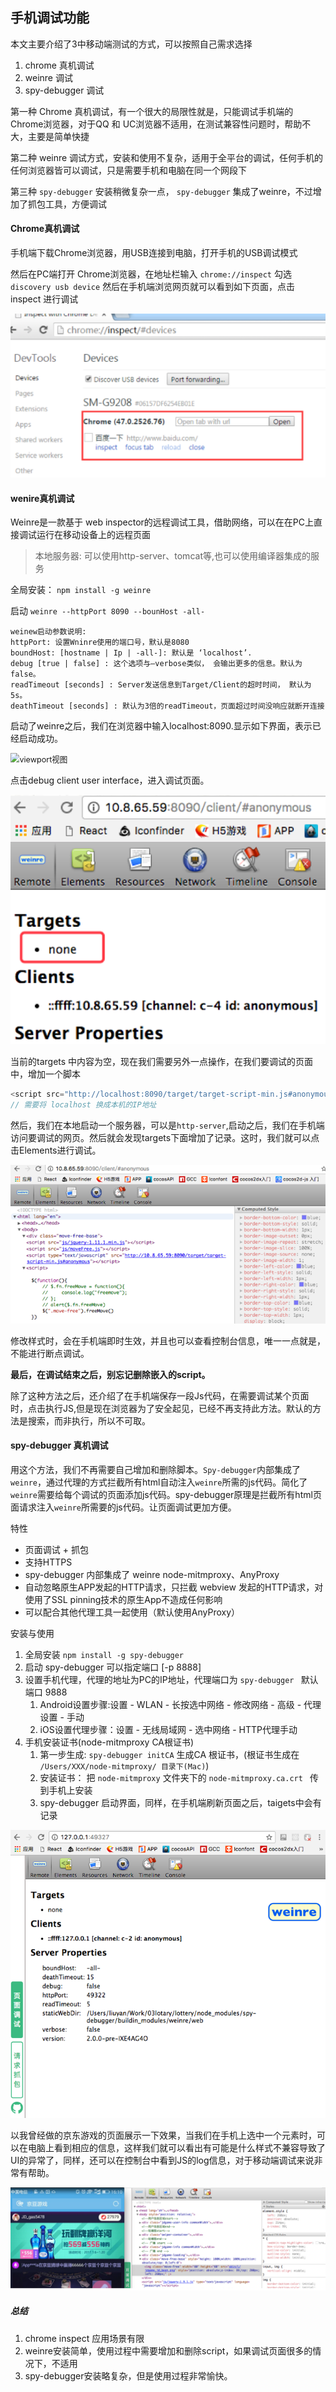 ## 手机调试功能

本文主要介绍了3中移动端测试的方式，可以按照自己需求选择

1. chrome 真机调试
2. weinre 调试
3. spy-debugger 调试

第一种 Chrome 真机调试，有一个很大的局限性就是，只能调试手机端的Chrome浏览器，对于QQ 和 UC浏览器不适用，在测试兼容性问题时，帮助不大，主要是简单快捷

第二种 weinre 调试方式，安装和使用不复杂，适用于全平台的调试，任何手机的任何浏览器皆可以调试，只是需要手机和电脑在同一个网段下

第三种 `spy-debugger` 安装稍微复杂一点， `spy-debugger` 集成了weinre，不过增加了抓包工具，方便调试



#### Chrome真机调试

手机端下载Chrome浏览器，用USB连接到电脑，打开手机的USB调试模式

然后在PC端打开 Chrome浏览器，在地址栏输入 `chrome://inspect`  勾选 `discovery usb device` 然后在手机端浏览网页就可以看到如下页面，点击 inspect 进行调试

<img src="./imgs/chromesetting.png" alt="viewport视图" style="zoom:90%;" />



#### wenire真机调试

Weinre是一款基于 web inspector的远程调试工具，借助网络，可以在在PC上直接调试运行在移动设备上的远程页面

> 本地服务器: 可以使用http-server、tomcat等,也可以使用编译器集成的服务

全局安装： `npm install -g weinre`

启动  `weinre --httpPort 8090 --bounHost -all-`

```she
weinew启动参数说明:
httpPort: 设置Wninre使用的端口号，默认是8080
boundHost: [hostname | Ip | -all-]: 默认是 ‘localhost’.
debug [true | false] : 这个选项与–verbose类似， 会输出更多的信息。默认为false。
readTimeout [seconds] : Server发送信息到Target/Client的超时时间， 默认为5s。
deathTimeout [seconds] : 默认为3倍的readTimeout，页面超过时间没响应就断开连接
```

启动了weinre之后，我们在浏览器中输入localhost:8090.显示如下界面，表示已经启动成功。

<img src="./imgs/debugging02.png" alt="viewport视图" style="zoom:90%;" />

点击debug client user interface，进入调试页面。

<img src="./imgs/debugging03.png" alt="viewport视图" style="zoom:100%;" />

当前的targets 中内容为空，现在我们需要另外一点操作，在我们要调试的页面中，增加一个脚本

```js
<script src="http://localhost:8090/target/target-script-min.js#anonymous"></script>
// 需要将 localhost 换成本机的IP地址
```

然后，我们在本地启动一个服务器，可以是`http-server`,启动之后，我们在手机端访问要调试的网页。然后就会发现targets下面增加了记录。这时，我们就可以点击Elements进行调试。

<img src="./imgs/debugging04.png" alt="viewport视图" style="zoom:100%;" />

修改样式时，会在手机端即时生效，并且也可以查看控制台信息，唯一一点就是，不能进行断点调试。

**最后，在调试结束之后，别忘记删除嵌入的script。**

除了这种方法之后，还介绍了在手机端保存一段Js代码，在需要调试某个页面时，点击执行JS,但是现在浏览器为了安全起见，已经不再支持此方法。默认的方法是搜索，而非执行，所以不可取。





#### spy-debugger 真机调试

用这个方法，我们不再需要自己增加和删除脚本。`Spy-debugger`内部集成了`weinre`，通过代理的方式拦截所有html自动注入`weinre`所需的js代码。简化了`weinre`需要给每个调试的页面添加js代码。spy-debugger原理是拦截所有html页面请求注入`weinre`所需要的js代码。让页面调试更加方便。

特性

- 页面调试 + 抓包
- 支持HTTPS
- spy-debugger 内部集成了 weinre node-mitmproxy、AnyProxy
- 自动忽略原生APP发起的HTTP请求，只拦截 webview 发起的HTTP请求，对使用了SSL pinning技术的原生App不造成任何影响
- 可以配合其他代理工具一起使用（默认使用AnyProxy）

安装与使用

1. 全局安装  `npm install -g spy-debugger`
2. 启动 spy-debugger   可以指定端口   [-p 8888]
3. 设置手机代理，代理的地址为PC的IP地址，代理端口为 ` spy-debugger  ` 默认端口 9888
   1. Android设置步骤:设置 - WLAN - 长按选中网络 - 修改网络 - 高级 - 代理设置 - 手动
   2. iOS设置代理步骤：设置 - 无线局域网 - 选中网络 - HTTP代理手动
4. 手机安装证书(node-mitmproxy CA根证书)
   1. 第一步生成: `spy-debugger initCA`   生成CA 根证书，(根证书生成在 `/Users/XXX/node-mitmproxy/ 目录下(Mac)`)
   2. 安装证书： 把 `node-mitmproxy` 文件夹下的 `node-mitmproxy.ca.crt ` 传到手机上安装
   3. spy-debugger 启动界面，同样，在手机端刷新页面之后，taigets中会有记录

<img src="./imgs/debugging05.png" alt="viewport视图" style="zoom:100%;" />

以我曾经做的京东游戏的页面展示一下效果，当我们在手机上选中一个元素时，可以在电脑上看到相应的信息，这样我们就可以看出有可能是什么样式不兼容导致了UI的异常了，同样，还可以在控制台中看到JS的log信息，对于移动端调试来说非常有帮助。

<img src="./imgs/debugging06.png" alt="viewport视图" style="zoom:100%;" />

##### 总结

1. chrome  inspect 应用场景有限
2. weinre安装简单，使用过程中需要增加和删除script，如果调试页面很多的情况下，不适用
3. spy-debugger安装略复杂，但是使用过程非常愉快。